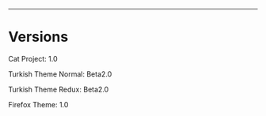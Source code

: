 ---
# Versions

Cat Project: 1.0

Turkish Theme Normal: Beta2.0

Turkish Theme Redux:  Beta2.0

Firefox Theme: 1.0
